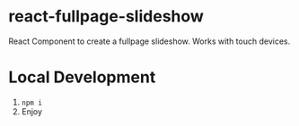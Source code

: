 # react-fullpage-slideshow

React Component to create a fullpage slideshow. Works with touch devices.

# Local Development

1. `npm i`
2. Enjoy
